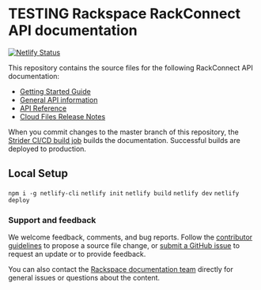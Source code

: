 # TESTING Rackspace RackConnect API documentation

[![Netlify Status](https://api.netlify.com/api/v1/badges/c30c6ea6-ca65-4ea3-837a-664ad59d5447/deploy-status)](https://app.netlify.com/sites/docs-cloud-rackconnect/deploys)

This repository contains the source files for the following RackConnect API documentation:

* [Getting Started Guide](https://developer.rackspace.com/docs/rackconnect/v3/developer-guide/#getting-started)
* [General API information](https://developer.rackspace.com/docs/rackconnect/v3/developer-guide/#developer-guide)
* [API Reference](https://developer.rackspace.com/docs/rackconnect/v3/developer-guide/#api-reference)
* [Cloud Files Release Notes](https://developer.rackspace.com/docs/rackconnect/v3/developer-guide/#release-notes)

When you commit changes to the master branch of this repository, the
[Strider CI/CD build job](https://build.developer.rackspace.com/rackerlabs/docs-cloud-rackconnect/)
builds the documentation. Successful builds are deployed to production.

## Local Setup

`npm i -g netlify-cli`
`netlify init`
`netlify build`
`netlify dev`
`netlify deploy`

### Support and feedback

We welcome feedback, comments, and bug reports. Follow the
[contributor guidelines](CONTRIBUTING.md)
to propose a source file change, or [submit a GitHub issue](https://github.com/rackerlabs/docs-cloud-rackconnect/issues/new)
to request an update or to provide feedback.

You can also contact the [Rackspace documentation team](mailto:devdoc@rackspace.com) directly for general issues
or questions about the content.
